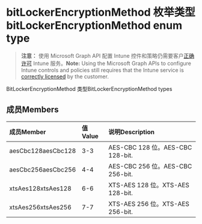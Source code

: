 # <a name="bitlockerencryptionmethod-enum-type"></a><span data-ttu-id="0476c-101">bitLockerEncryptionMethod 枚举类型</span><span class="sxs-lookup"><span data-stu-id="0476c-101">bitLockerEncryptionMethod enum type</span></span>

> <span data-ttu-id="0476c-102">**注意：** 使用 Microsoft Graph API 配置 Intune 控件和策略仍需要客户[正确许可](https://go.microsoft.com/fwlink/?linkid=839381) Intune 服务。</span><span class="sxs-lookup"><span data-stu-id="0476c-102">**Note:** Using the Microsoft Graph APIs to configure Intune controls and policies still requires that the Intune service is [correctly licensed](https://go.microsoft.com/fwlink/?linkid=839381) by the customer.</span></span>

<span data-ttu-id="0476c-103">BitLockerEncryptionMethod 类型</span><span class="sxs-lookup"><span data-stu-id="0476c-103">BitLockerEncryptionMethod types</span></span>
## <a name="members"></a><span data-ttu-id="0476c-104">成员</span><span class="sxs-lookup"><span data-stu-id="0476c-104">Members</span></span>
|<span data-ttu-id="0476c-105">成员</span><span class="sxs-lookup"><span data-stu-id="0476c-105">Member</span></span>|<span data-ttu-id="0476c-106">值</span><span class="sxs-lookup"><span data-stu-id="0476c-106">Value</span></span>|<span data-ttu-id="0476c-107">说明</span><span class="sxs-lookup"><span data-stu-id="0476c-107">Description</span></span>|
|:---|:---|:---|
|<span data-ttu-id="0476c-108">aesCbc128</span><span class="sxs-lookup"><span data-stu-id="0476c-108">aesCbc128</span></span>|<span data-ttu-id="0476c-109">3</span><span class="sxs-lookup"><span data-stu-id="0476c-109">-3</span></span>|<span data-ttu-id="0476c-110">AES-CBC 128 位。</span><span class="sxs-lookup"><span data-stu-id="0476c-110">AES-CBC 128-bit.</span></span>|
|<span data-ttu-id="0476c-111">aesCbc256</span><span class="sxs-lookup"><span data-stu-id="0476c-111">aesCbc256</span></span>|<span data-ttu-id="0476c-112">4</span><span class="sxs-lookup"><span data-stu-id="0476c-112">-4</span></span>|<span data-ttu-id="0476c-113">AES-CBC 256 位。</span><span class="sxs-lookup"><span data-stu-id="0476c-113">AES-CBC 256-bit.</span></span>|
|<span data-ttu-id="0476c-114">xtsAes128</span><span class="sxs-lookup"><span data-stu-id="0476c-114">xtsAes128</span></span>|<span data-ttu-id="0476c-115">6</span><span class="sxs-lookup"><span data-stu-id="0476c-115">-6</span></span>|<span data-ttu-id="0476c-116">XTS-AES 128 位。</span><span class="sxs-lookup"><span data-stu-id="0476c-116">XTS-AES 128-bit.</span></span>|
|<span data-ttu-id="0476c-117">xtsAes256</span><span class="sxs-lookup"><span data-stu-id="0476c-117">xtsAes256</span></span>|<span data-ttu-id="0476c-118">7</span><span class="sxs-lookup"><span data-stu-id="0476c-118">-7</span></span>|<span data-ttu-id="0476c-119">XTS-AES 256 位。</span><span class="sxs-lookup"><span data-stu-id="0476c-119">XTS-AES 256-bit.</span></span>|



